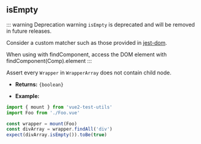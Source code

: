 ## isEmpty

::: warning Deprecation warning
`isEmpty` is deprecated and will be removed in future releases.

Consider a custom matcher such as those provided in [jest-dom](https://github.com/testing-library/jest-dom#tobeempty).

When using with findComponent, access the DOM element with findComponent(Comp).element
:::

Assert every `Wrapper` in `WrapperArray` does not contain child node.

- **Returns:** `{boolean}`

- **Example:**

```js
import { mount } from 'vue2-test-utils'
import Foo from './Foo.vue'

const wrapper = mount(Foo)
const divArray = wrapper.findAll('div')
expect(divArray.isEmpty()).toBe(true)
```
